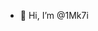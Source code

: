 - 👋 Hi, I’m @1Mk7i
<div style="width: 100px, height: 100px, background-color: white, border: 2px solid black"></div>
